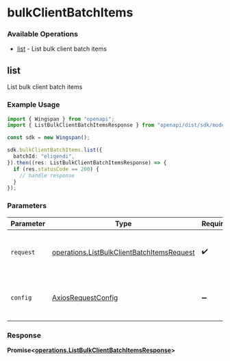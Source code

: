 # bulkClientBatchItems

### Available Operations

* [list](#list) - List bulk client batch items

## list

List bulk client batch items

### Example Usage

```typescript
import { Wingspan } from "openapi";
import { ListBulkClientBatchItemsResponse } from "openapi/dist/sdk/models/operations";

const sdk = new Wingspan();

sdk.bulkClientBatchItems.list({
  batchId: "eligendi",
}).then((res: ListBulkClientBatchItemsResponse) => {
  if (res.statusCode == 200) {
    // handle response
  }
});
```

### Parameters

| Parameter                                                                                                | Type                                                                                                     | Required                                                                                                 | Description                                                                                              |
| -------------------------------------------------------------------------------------------------------- | -------------------------------------------------------------------------------------------------------- | -------------------------------------------------------------------------------------------------------- | -------------------------------------------------------------------------------------------------------- |
| `request`                                                                                                | [operations.ListBulkClientBatchItemsRequest](../../models/operations/listbulkclientbatchitemsrequest.md) | :heavy_check_mark:                                                                                       | The request object to use for the request.                                                               |
| `config`                                                                                                 | [AxiosRequestConfig](https://axios-http.com/docs/req_config)                                             | :heavy_minus_sign:                                                                                       | Available config options for making requests.                                                            |


### Response

**Promise<[operations.ListBulkClientBatchItemsResponse](../../models/operations/listbulkclientbatchitemsresponse.md)>**

